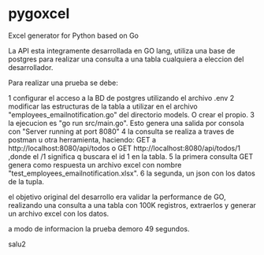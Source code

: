 # pygoxcel
Excel generator for Python based on Go

La API esta integramente desarrollada en GO lang, utiliza una base de postgres para realizar una consulta a una tabla cualquiera a eleccion del desarrollador.

Para realizar una prueba se debe:

1 configurar el acceso a la BD de postgres utilizando el archivo .env
2 modificar las estructuras de la tabla a utilizar en el archivo "employees_emailnotification.go" del directorio models. O crear el propio.
3 la ejecucion es  "go run src/main.go". Esto genera una salida por consola con "Server running at port 8080"
4 la consulta se realiza a traves de postman u otra herramienta, haciendo:
GET a http://localhost:8080/api/todos o GET http://localhost:8080/api/todos/1 ,donde el /1 significa q buscara el id 1 en la tabla.
5 la primera consulta GET genera como respuesta un archivo excel con nombre "test_employees_emailnotification.xlsx".
6 la segunda, un json con los datos de la tupla.

el objetivo original del desarrollo era validar la performance de GO, realizando una consulta a una tabla con 100K registros, 
extraerlos y generar un archivo excel con los datos.

a modo de informacion la prueba demoro 49 segundos.

salu2
